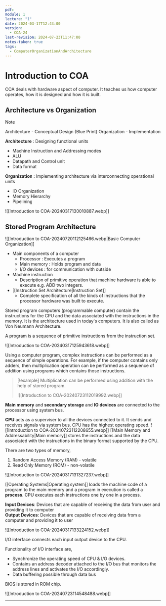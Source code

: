 ```yaml
---
pdf: 
module: 1
lecture: "1"
date: 2024-03-17T12:43:00
version:
  - COA-24
last-revision: 2024-07-23T11:47:00
notes-taken: true
tags:
  - ComputerOrganizationAndArchitecture
---
```

# Introduction to COA

COA deals with hardware aspect of computer. It teaches us how computer operates, how it is designed and how it is built.

## Architecture vs Organization

> [!NOTE] 
> Architecture - Conceptual Design (Blue Print)
> Organization - Implementation

**Architecture** : Designing functional units

- Machine Instruction and Addressing modes  
- ALU  
- Datapath and Control unit  
- Data format

**Organization** : Implementing architecture via interconnecting operational units

- IO Organization  
- Memory Hierarchy  
- Pipelining

![[Introduction to COA-20240317130010887.webp]]
## Stored Program Architecture

![[Introduction to COA-20240720112125466.webp|Basic Computer Organization]]

- Main components of a computer
	- Processor : Executes a program
	- Main memory : Holds program and data
	- I/O devices : for communication with outside
- Machine instruction
	- Description of primitive operation that machine hardware is able to execute e.g. ADD two integers.
- [[Instruction Set Architecture|Instruction Set]]
	- Complete specification of all the kinds of instructions that the processor hardware was built to execute.

Stored program computers (programmable computer) contain the instructions for the CPU and the data associated with the instructions in the memory. It is the architecture used in today's computers. It is also called as Von Neumann Architecture.

A program is a sequence of primitive instructions from the instruction set.

![[Introduction to COA-20240317125943618.webp]]

Using a computer program, complex instructions can be performed as a sequence of simple operations. For example, if the computer contains only adders, then multiplication operation can be performed as a sequence of addition using programs which contains those instructions.

> [!example] 
> Multiplication can be performed using addition with the help of stored program.
> 
> ![[Introduction to COA-20240723112019992.webp]]

**Main memory** and **secondary storage** and **IO devices** are connected to the processor using system bus.

**CPU** acts as a superviser to all the devices connected to it. It sends and receives signals via system bus. CPU has the highest operating speed.
![[Introduction to COA-20240723112208655.webp]]
[[Main Memory and Addressability|Main memory]] stores the instructions and the data associated with the instructions in the binary format supported by the CPU.

There are two types of memory, 
1. Random Access Memory (RAM) - volatile
2. Read Only Memory (ROM) - non-volatile

![[Introduction to COA-20240317131327237.webp]]

[[Operating Systems|Operating system]] loads the machine code of a program to the main memory and a program in execution is called a **process**.
CPU executes each instructions one by one in a process.

**Input Devices**: Devices that are capable of receiving the data from user and providing it to computer  
**Output Devices**: Devices that are capable of receiving data from a computer and providing it to user

![[Introduction to COA-20240317133224152.webp]]

I/O interface connects each input output device to the CPU.

Functionality of I/O interface are,
- Synchronize the operating speed of CPU & I/O devices.  
- Contains an address decoder attached to the I/O bus that monitors the address lines and activates the I/O accordingly. 
- Data buffering possible through data bus

BIOS is stored in ROM chip.

![[Introduction to COA-20240723114548488.webp]]

---